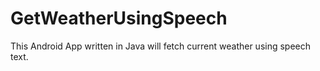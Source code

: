 # GetWeatherUsingSpeech
This Android App written in Java will fetch current weather using speech text.
